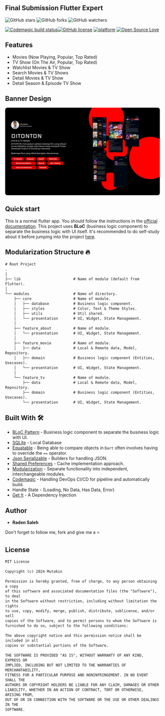 ## Final Submission Flutter Expert
![GitHub stars](https://img.shields.io/github/stars/mutakin-san/ditonton?style=social)
![GitHub forks](https://img.shields.io/github/forks/mutakin-san/ditonton?style=social)
![GitHub watchers](https://img.shields.io/github/watchers/mutakin-san/ditonton?style=social)

[![Codemagic build status](https://api.codemagic.io/apps/662656abaa00844ce1f084aa/662656abaa00844ce1f084a9/status_badge.svg)](https://codemagic.io/apps/662656abaa00844ce1f084aa/662656abaa00844ce1f084a9/latest_build)[![GitHub license](https://img.shields.io/badge/License-MIT-blue.svg)](https://github.com/radensaleh/dicoding-flutter-expert/blob/main/LICENSE)
[![platform](https://img.shields.io/badge/platform-Flutter-blue.svg)](https://flutter.dev/)
[![Open Source Love](https://badges.frapsoft.com/os/v2/open-source.svg?v=103)](https://github.com/radensaleh/dicoding-flutter-expert)

## Features
*  Movies (Now Playing, Popular, Top Rated)
*  TV Show (On The Air, Popular, Top Rated)
*  Watchlist Movies & TV Show
*  Search Movies & TV Shows
*  Detail Movies & TV Show
*  Detail Season & Episode TV Show

## Banner Design
<pre>
<img src="assets/banner-ditonton.png">
</pre>

## Quick start
This is a normal flutter app. You should follow the instructions in the [official documentation](https://flutter.io/docs/get-started/install).
This project uses **BLoC** (business logic component) to separate the business logic with UI itself.
It's recommended to do self-study about it before jumping into the project [here](https://bloclibrary.dev/).

## Modularization Structure 🔥

    # Root Project
    .
    |
    ├── lib                        # Name of module (default from Flutter).
    │
    └── modules                    # Name of directory.
        ├── core                   # Name of module.
        │   ├── database           # Business logic component.
        │   ├── styles             # Color, Text & Theme Styles.
        │   ├── utils              # Util shared.
        │   └── presentation       # UI, Widget, State Management.
        │   
        ├── feature_about          # Name of module.
        │   └── presentation       # UI, Widget, State Management.
        │
        ├── feature_movie          # Name of module.
        │   ├── data               # Local & Remote data, Model, Repository.
        │   ├── domain             # Business logic component (Entities, Usecases).
        │   └── presentation       # UI, Widget, State Management.
        │
        └── feature_tv             # Name of module.
            ├── data               # Local & Remote data, Model, Repository.
            ├── domain             # Business logic component (Entities, Usecases).
            └── presentation       # UI, Widget, State Management.


## Built With 🛠
* [BLoC Pattern](https://bloclibrary.dev/) - Business logic component to separate the business logic with UI.
* [SQLite](https://pub.dev/packages/sqflite) - Local Database
* [Equatable](https://pub.dev/packages/equatable) - Being able to compare objects in `Dart` often involves having to override the `==` operator.
* [Json Serializable](https://pub.dev/packages/json_serializable) - Builders for handling JSON.
* [Shared Preferences](https://pub.dev/packages/shared_preferences) - Cache implementation approach.
* [Modularization](https://medium.com/flutter-community/mastering-flutter-modularization-in-several-ways-f5bced19101a) - Separate functionality into independent, interchangeable modules.
* [Codemagic](https://blog.codemagic.io/environments-in-flutter-with-codemagic-cicd/) - Handling DevOps CI/CD for pipeline and automatically build.
* Handle State - (Loading, No Data, Has Data, Error)
* [Get It](https://pub.dev/packages/get_it) - A Dependency Injection

## Author

* **Raden Saleh**

Don't forget to follow me, fork and give me a ⭐


## License

```
MIT License

Copyright (c) 2024 Mutakin

Permission is hereby granted, free of charge, to any person obtaining a copy
of this software and associated documentation files (the "Software"), to deal
in the Software without restriction, including without limitation the rights
to use, copy, modify, merge, publish, distribute, sublicense, and/or sell
copies of the Software, and to permit persons to whom the Software is
furnished to do so, subject to the following conditions:

The above copyright notice and this permission notice shall be included in all
copies or substantial portions of the Software.

THE SOFTWARE IS PROVIDED "AS IS", WITHOUT WARRANTY OF ANY KIND, EXPRESS OR
IMPLIED, INCLUDING BUT NOT LIMITED TO THE WARRANTIES OF MERCHANTABILITY,
FITNESS FOR A PARTICULAR PURPOSE AND NONINFRINGEMENT. IN NO EVENT SHALL THE
AUTHORS OR COPYRIGHT HOLDERS BE LIABLE FOR ANY CLAIM, DAMAGES OR OTHER
LIABILITY, WHETHER IN AN ACTION OF CONTRACT, TORT OR OTHERWISE, ARISING FROM,
OUT OF OR IN CONNECTION WITH THE SOFTWARE OR THE USE OR OTHER DEALINGS IN THE
SOFTWARE.
```
